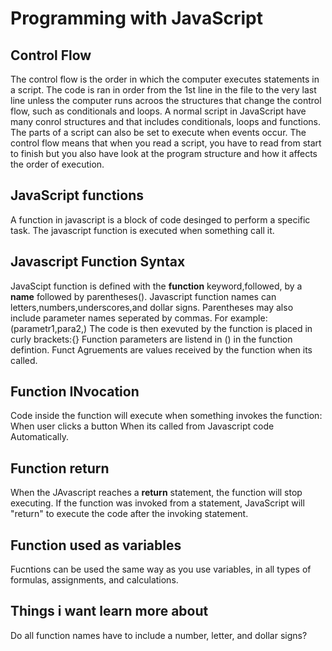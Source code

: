 # Programming with JavaScript

## Control Flow

The control flow is the order in which the computer executes statements in a script.
The code is ran in order from the 1st line in the file to the very last line unless the computer runs acroos the structures that change the control flow, such as conditionals and loops.
A normal script in JavaScript have many conrol structures and that includes conditionals, loops and functions.
The parts of a script can also be set to execute when events occur.
The control flow means that when you read a script, you have to read from start to finish but you also have look at the program structure and how it affects the order of execution.

## JavaScript functions

A function in javascript is a block of code desinged to perform a specific task.
The javascript function is executed when something call it.

## Javascript Function Syntax

JavaScipt function is defined with the **function** keyword,followed, by a **name** followed by parentheses().
Javascript function names can letters,numbers,underscores,and dollar signs.
Parentheses may also include parameter names seperated by commas. For example:(parametr1,para2,)
The code is then exevuted by the function is placed in curly brackets:{}
Function parameters are listend in () in the function defintion.
Funct Agruements are values received by the function when its called.

## Function INvocation

Code inside the function will execute when something invokes the function: When user clicks a button
When its called from Javascript code
Automatically.

## Function return

When the JAvascript reaches a **return** statement, the function will stop executing.
If the function was invoked from a statement, JavaScript will "return" to execute the code after the invoking statement.

## Function used as variables

Fucntions can be used the same way as you use variables, in all types of formulas, assignments, and calculations.

## Things i want learn more about

Do all function names have to include a number, letter, and dollar signs?